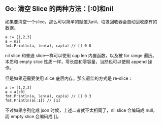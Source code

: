 ## Go: 清空 Slice 的两种方法：[:0]和nil
如果要清空一个slice，那么可以简单的赋值为nil，垃圾回收器会自动回收原有的数据。
```
a := [1,2,3]
a = nil
fmt.Println(a, len(a), cap(a) // [] 0 0
```
nil slice 和普通 slice一样可以使用 cap len 内置函数，以及被 for range 遍历。本质和 empty slice 性质一样，零长度和零容量，当然也可以使用 append 操作。

但是如果还需要使用 slice 底层内存，那么最佳的方式是 re-slice：

```
a := [1,2,3]
a = a[:0]
fmt.Println(a, len(a), cap(a) // [] 0 3
fmt.Println(a[:1]) // [1]
```
不过如果序列化成 json 时候，上述二者就不太相同了，nil slice 会编码成 null，而 empty slice 会编码成 []。
